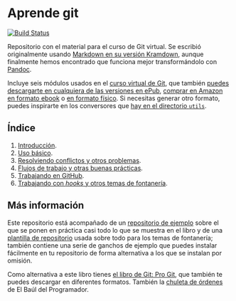 Aprende git
=========

[![Build Status](https://travis-ci.org/oslugr/curso-git.svg?branch=master)](https://travis-ci.org/oslugr/curso-git)

Repositorio con el material para el curso de Git virtual. Se escribió originalmente usando
[Markdown en su versión Kramdown](http://kramdown.gettalong.org/quickref.html),
aunque finalmente hemos encontrado que funciona mejor transformándolo
con [Pandoc](http://pandoc.org/).

Incluye seis módulos usados en el
[curso virtual de Git](http://cevug.ugr.es/git), que también
[puedes descargarte en cualquiera de las versiones en ePub](https://github.com/oslugr/curso-git/releases), 
[comprar en Amazon en formato ebook](https://www.amazon.es/dp/B00K515GL2?tag=atalaya-21&camp=3634&creative=24822&linkCode=as4&creativeASIN=B00K515GL2&adid=0MNVCEFMSN6CVHJCCJEH&)
o
[en formato físico](https://www.amazon.es/Aprende-Git-y-camino-GitHub/dp/1521889619/ref=tmm_pap_swatch_0?_encoding=UTF8&qid=1411621815&sr=1-2). Si necesitas generar otro formato, puedes inspirarte en los conversores que [hay en el directorio `utils`](utils/).

## Índice

1. [Introducción](texto/introduccion.md).
2. [Uso básico](texto/uso_basico.md).
3. [Resolviendo conflictos y otros problemas](texto/solucion_problemas.md).
4. [Flujos de trabajo y otras buenas prácticas](texto/mas_usos.md).
5. [Trabajando en GitHub](texto/github.md).
6. [Trabajando con *hooks* y otros temas de fontanería](texto/ganchos.md).

## Más información

Este repositorio está acompañado de un
[repositorio de ejemplo](https://github.com/oslugr/repo-ejemplo) sobre
el que se ponen en práctica casi todo lo que se muestra en el libro y de una
[plantilla de repositorio](https://github.com/JJ/repo-plantilla) usada
sobre todo para los temas de fontanería; también contiene una serie de
ganchos de ejemplo que puedes instalar fácilmente en tu repositorio de
forma alternativa a los que se instalan por omisión.

Como alternativa a este libro tienes
[el libro de Git: Pro Git](http://git-scm.com/book/es), que también te
puedes descargar en diferentes formatos. También
la
[chuleta de órdenes](https://elbauldelprogramador.com/mini-tutorial-y-chuleta-de-comandos-git/) de
El Baúl del Programador. 



